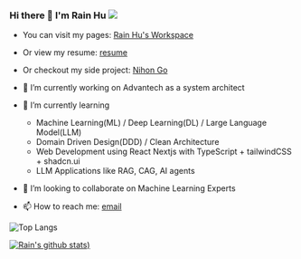 ### Hi there 👋 I'm Rain Hu ![](https://komarev.com/ghpvc/?username=intervalrain)

- You can visit my pages: [Rain Hu's Workspace](https://intervalrain.github.io/)
- Or view my resume: [resume](https://intervalrain.github.io/resume202411.pdf)
- Or checkout my side project: [Nihon Go](https://japanese-learning-platform.vercel.app)

- 🔭 I’m currently working on Advantech as a system architect
- 🌱 I’m currently learning
  - Machine Learning(ML) / Deep Learning(DL) / Large Language Model(LLM)
  - Domain Driven Design(DDD) / Clean Architecture
  - Web Development using React Nextjs with TypeScript + tailwindCSS + shadcn.ui
  - LLM Applications like RAG, CAG, AI agents
- 👯 I’m looking to collaborate on Machine Learning Experts
- 📫 How to reach me: [email](mailto:intervalrain@gmail.com)

![Top Langs](https://github-readme-stats.vercel.app/api/top-langs/?username=intervalrain&langs_count=8&theme=synthwave)

[![Rain's github stats](https://github-readme-stats.vercel.app/api?username=intervalrain&theme=dark))](https://github.com/intervalrain/intervalrain)

